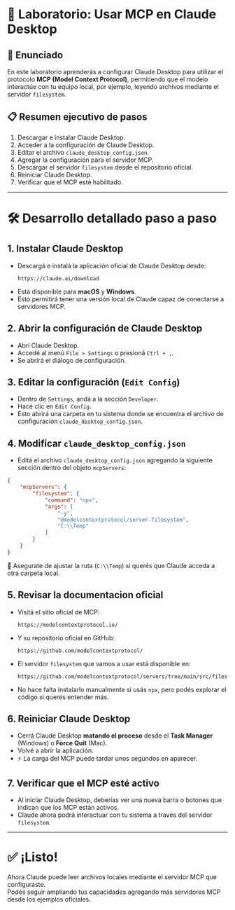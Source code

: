 # 🧪 Laboratorio: Usar MCP en Claude Desktop

## 🎯 Enunciado

En este laboratorio aprenderás a configurar Claude Desktop para utilizar el protocolo **MCP (Model Context Protocol)**, permitiendo que el modelo interactúe con tu equipo local, por ejemplo, leyendo archivos mediante el servidor `filesystem`.

## 📋 Resumen ejecutivo de pasos

1. Descargar e instalar Claude Desktop.
2. Acceder a la configuración de Claude Desktop.
3. Editar el archivo `claude_desktop_config.json`.
4. Agregar la configuración para el servidor MCP.
5. Descargar el servidor `filesystem` desde el repositorio oficial.
6. Reiniciar Claude Desktop.
7. Verificar que el MCP esté habilitado.

---

# 🛠️ Desarrollo detallado paso a paso

## 1. Instalar Claude Desktop

- Descargá e instalá la aplicación oficial de Claude Desktop desde:
  ```
  https://claude.ai/download
  ```
- Está disponible para **macOS** y **Windows**.
- Esto permitirá tener una versión local de Claude capaz de conectarse a servidores MCP.

## 2. Abrir la configuración de Claude Desktop

- Abrí Claude Desktop.
- Accedé al menú `File > Settings` o presioná `Ctrl + ,`.
- Se abrirá el diálogo de configuración.

## 3. Editar la configuración (`Edit Config`)

- Dentro de `Settings`, andá a la sección `Developer`.
- Hacé clic en `Edit Config`.
- Esto abrirá una carpeta en tu sistema donde se encuentra el archivo de configuración `claude_desktop_config.json`.

## 4. Modificar `claude_desktop_config.json`

- Editá el archivo `claude_desktop_config.json` agregando la siguiente sección dentro del objeto `mcpServers`:

```json
{
    "mcpServers": {
        "filesystem": {
            "command": "npx",
            "args": [
                "-y",
                "@modelcontextprotocol/server-filesystem",
                "C:\\Temp"
            ]
        }
    }
}
```

🔵 Asegurate de ajustar la ruta (`C:\\Temp`) si querés que Claude acceda a otra carpeta local.

## 5. Revisar la documentacion oficial

- Visitá el sitio oficial de MCP:
  ```
  https://modelcontextprotocol.io/
  ```
- Y su repositorio oficial en GitHub:
  ```
  https://github.com/modelcontextprotocol/
  ```
- El servidor `filesystem` que vamos a usar está disponible en:
  ```
  https://github.com/modelcontextprotocol/servers/tree/main/src/filesystem
  ```
- No hace falta instalarlo manualmente si usás `npx`, pero podés explorar el código si querés entender más.

## 6. Reiniciar Claude Desktop

- Cerrá Claude Desktop **matando el proceso** desde el **Task Manager** (Windows) o **Force Quit** (Mac).
- Volvé a abrir la aplicación.
- ⚡ La carga del MCP puede tardar unos segundos en aparecer.

## 7. Verificar que el MCP esté activo

- Al iniciar Claude Desktop, deberías ver una nueva barra o botones que indican que los MCP están activos.
- Claude ahora podrá interactuar con tu sistema a través del servidor `filesystem`.

---

# ✅ ¡Listo!

Ahora Claude puede leer archivos locales mediante el servidor MCP que configuraste.  
Podés seguir ampliando tus capacidades agregando más servidores MCP desde los ejemplos oficiales.

